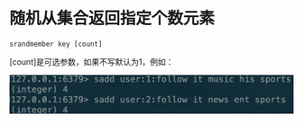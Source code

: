 # 随机从集合返回指定个数元素

```text
srandmember key [count]
```

\[count\]是可选参数，如果不写默认为1，例如：

![](../../.gitbook/assets/image%20%2857%29.png)

